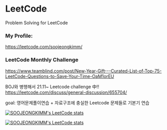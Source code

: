 # LeetCode
Problem Solving for LeetCode

### My Profile:
https://leetcode.com/soojeongkimm/

### LeetCode Monthly Challenge

https://www.teamblind.com/post/New-Year-Gift---Curated-List-of-Top-75-LeetCode-Questions-to-Save-Your-Time-OaM1orEU

BOJ와 병행해서 21.11~ Leetcode challenge 中!!
https://leetcode.com/discuss/general-discussion/655704/

goal: 영어문제풀이연습 + 자료구조에 충실한 Leetcode 문제들로 기본기 연습 

[![SOOJEONGKIMM's LeetCode stats](https://leetcode-stats-six.vercel.app/api?username=SOOJEONGKIMM)](https://github.com/SOOJEONGKIMM/leetcode-stats)

[![SOOJEONGKIMM's LeetCode stats](https://leetcode-stats-six.vercel.app/api?username=SOOJEONGKIMM&theme=dark)](https://github.com/SOOJEONGKIMM/leetcode-stats)

